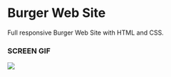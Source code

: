 # Burger Web Site

Full responsive Burger Web Site with HTML and CSS.

### SCREEN GIF
![](burger.gif)